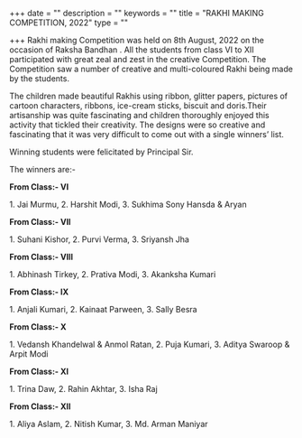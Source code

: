 +++
date = ""
description = ""
keywords = ""
title = "RAKHI MAKING COMPETITION, 2022"
type = ""

+++
Rakhi making Competition was held on 8th August, 2022 on the occasion of Raksha Bandhan . All the students from class VI to XII participated with great zeal and zest in the creative Competition. The Competition saw a number of creative and multi-coloured Rakhi being made by the students. 

The children made beautiful Rakhis using ribbon, glitter papers, pictures of cartoon characters, ribbons, ice-cream sticks, biscuit and doris.Their artisanship was quite fascinating and children thoroughly enjoyed this activity that tickled their creativity. The designs were so creative and fascinating that it was very difficult to come out with a single winners’ list. 

Winning students were felicitated by Principal Sir.

The winners are:-

**From Class:- VI**

1\. Jai Murmu, 2. Harshit Modi, 3. Sukhima Sony Hansda & Aryan

**From Class:- VII**

1\. Suhani Kishor, 2. Purvi Verma, 3. Sriyansh Jha

**From Class:- VIII**

1\. Abhinash Tirkey, 2. Prativa Modi, 3. Akanksha Kumari

**From Class:- IX**

1\. Anjali Kumari, 2. Kainaat Parween, 3. Sally Besra

**From Class:- X**

1\. Vedansh Khandelwal & Anmol Ratan, 2. Puja Kumari, 3. Aditya Swaroop & Arpit Modi

**From Class:- XI**

1\. Trina Daw, 2. Rahin Akhtar, 3. Isha Raj

**From Class:- XII**

1\. Aliya Aslam, 2. Nitish Kumar, 3. Md. Arman Maniyar